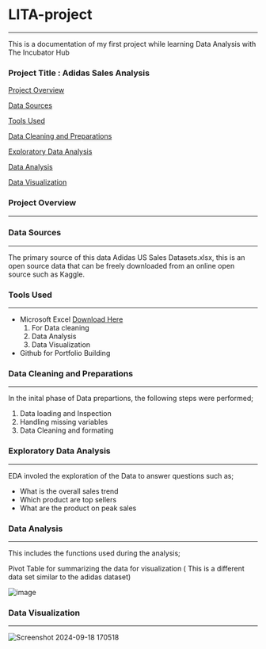 # LITA-project
---
This is a documentation of my first project while learning Data Analysis with The Incubator Hub
### Project Title : Adidas Sales Analysis

[Project Overview](#project-overview)

[Data Sources](#data-sources)

[Tools Used](#tools-used)

[Data Cleaning and Preparations](#data-cleaning-and-preparations)

[Exploratory Data Analysis](#exploratory-data-analysis)

[Data Analysis](#data-analysis)

[Data Visualization](#data-visualization)

### Project Overview
---


### Data Sources
---
The primary source of this data Adidas US Sales Datasets.xlsx, this is an open source data that can be freely downloaded from an online open source such as Kaggle.

### Tools Used
---
- Microsoft Excel [Download Here](https://www.microsoft.com)
    1. For Data cleaning
    2. Data Analysis 
    3. Data Visualization 
- Github for Portfolio Building 

### Data Cleaning and Preparations
---
In the inital phase of Data prepartions, the following steps were performed;
  1. Data loading and Inspection
  2. Handling missing variables
  3. Data Cleaning and formating
### Exploratory Data Analysis
---
EDA involed the exploration of the Data to answer questions such as;
  -  What is the overall sales trend
  -  Which product are top sellers
  -  What are the product on peak sales 
### Data Analysis
---
This includes the functions used during the analysis;

Pivot Table for summarizing the data for visualization ( This is a different data set similar to the adidas dataset)

![image](https://github.com/user-attachments/assets/906788b4-4924-488c-a64d-e2461b7917e3)

### Data Visualization
---

![Screenshot 2024-09-18 170518](https://github.com/user-attachments/assets/2432fd5b-c3fe-453d-964a-2aa118f230bf)

